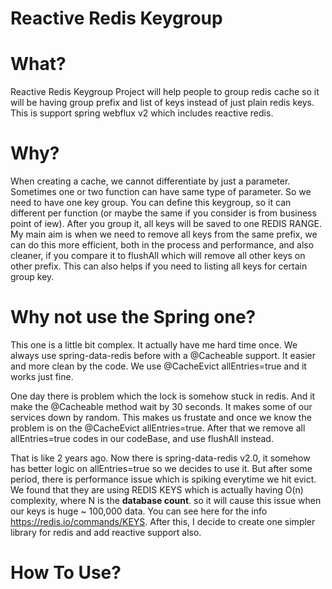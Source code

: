 # Reactive Redis Keygroup


What?
=====

Reactive Redis Keygroup Project will help people to group redis cache so it will be having group prefix and list of keys instead of just plain redis keys. This is support spring webflux v2 which includes reactive redis.

Why?
=====
When creating a cache, we cannot differentiate by just a parameter. Sometimes one or two function can have same type of parameter. So we need to have one key group. You can define this keygroup, so it can different per function (or maybe the same if you consider is from business point of iew). After you group it, all keys will be saved to one REDIS RANGE. My main aim is when we need to remove all keys from the same prefix, we can do this more efficient, both in the process and performance, and also cleaner, if you compare it to flushAll which will remove all other keys on other prefix. This can also helps if you need to listing all keys for certain group key.

Why not use the Spring one?
=====
This one is a little bit complex. It actually have me hard time once. We always use spring-data-redis before with a @Cacheable support. It easier and more clean by the code. We use @CacheEvict allEntries=true and it works just fine. 

One day there is problem which the lock is somehow stuck in redis. And it make the @Cacheable method wait by 30 seconds. It makes some of our services down by random. This makes us frustate and once we know the problem is on the @CacheEvict allEntries=true. After that we remove all allEntries=true codes in our codeBase, and use flushAll instead.

That is like 2 years ago. Now there is spring-data-redis v2.0, it somehow has better logic on allEntries=true so we decides to use it. But after some period, there is performance issue which is spiking everytime we hit evict. We found that they are using REDIS KEYS which is actually having O(n) complexity, where N is the **database count**. so it will cause this issue when our keys is huge ~ 100,000 data. You can see here for the info https://redis.io/commands/KEYS.
After this, I decide to create one simpler library for redis and add reactive support also.

How To Use?
=====
